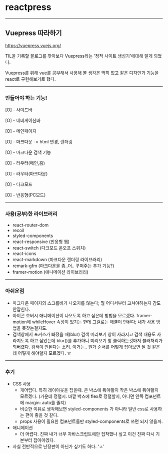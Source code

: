 # reactpress

---

## Vuepress 따라하기

https://vuepress.vuejs.org/


TIL을 기록할 블로그를 찾아보다 Vuepress라는 '정적 사이트 생성기'에대해 알게 되었다.

Vuepress를 위해 vue를 공부해서 사용해 볼 생각은 딱히 없고 같은 디자인과 기능을 react로 구현해보기로 했다.

---

### 만들어야 하는 기능!

[O] - 사이드바

[O] - 네비게이션바

[O] - 메인페이지

[O] - 마크다운 -> html 변경, 렌더링

[O] - 마크다운 검색 기능

[O] - 라우터(메인,홈)

[O] - 라우터(마크다운)

[O] - 다크모드

[O] - 반응형(PC모드)

---


### 사용(공부)한 라이브러리


- react-router-dom
- recoil
- styled-components
- react-responsive (반응형 웹)
- react-switch (다크모드 온오프 스위치)
- react-icons
- react-markdown (마크다운 렌더링 라이브러리)
- remark-gfm (마크다운을 좀..더.. 꾸며주는 추가 기능?)
- framer-motion (애니메이션 라이브러리)


---

### 아쉬운점

- 마크다운 페이지의 스크롤바가 나오지를 않는다; 뭘 어디서부터 고쳐야하는지 감도안잡힌다.
- 아이콘 호버시 애니메이션이 나오도록 하고 싶은데 방법을 모르겠다. framer-motion에 whileHover 속성이 있기는 한데 그걸로는 해결이 안된다; 내가 사용 방법을 못찾는걸지도.
- 검색창에서 포커스가 빠졌을 때(blur) 검색 미리보기 창이 사라지고 검색 내용도 사라지도록 하고 싶었는데 blur()를 추가하니 미리보기 창 클릭하는것마저 블러처리가 되버렸다. 검색이 안된다는 소리. 이거는.. 뭔가 순서를 어떻게 잡아보면 될 것 같은데 어떻게 해야할지 모르겠다. ㅠ


---


### 후기


- CSS 사용
  - 개어렵다. 특히 레이아웃을 잡을때. 큰 박스에 줘야할지 작은 박스에 줘야할지 모르겠다.
    (가운데 정렬시. 바깥 박스에 flex로 정렬할지, 아니면 안쪽 컴포넌트에 margin: auto를 줄지)
  - 비슷한 이유로 생각해보면 styled-components 가 아니라 일반 css로 사용하는 편이 좋을 것 같다.
  - props 사용이 필요한 컴포넌트들만 styled-components로 쓰면 되지 않을까.
- 애니메이션
  - 더 어렵다. 진짜 내가 너무 자바스크립트에만 집착했나 싶고 이건 진짜 다시 기본부터 잡아야겠다.
- 사실 전반적으로 난장판이 아닌가 싶기도 하다. 'ㅅ'
